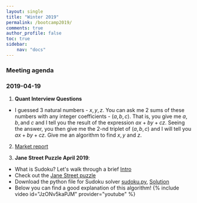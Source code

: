 ```yaml
---
layout: single
title: "Winter 2019"
permalink: /bootcamp2019/
comments: true
author_profile: false
toc: true
sidebar:
    nav: "docs"
---
```

### Meeting agenda

### 2019-04-19
1. **Quant Interview Questions**
- I guessed $3$ natural numbers - $x,y,z$. You can ask me $2$ sums of these numbers with any integer coefficients - $(a,b,c)$. That is, you give me $a, b, \textrm{and } c$ and I tell you the result of the expression $ax+by+cz$. Seeing the answer, you then give me the $2$-nd triplet of $(a,b,c)$ and I will tell you $ax+by+cz$. Give me an algorithm to find $x,y$ and $z$.
 
2. [Market report](https://drive.google.com/open?id=1o8PeSkgVwssWBqNZ2EJE6kacm9znOFfn)

3. **Jane Street Puzzle April 2019**:
  - What is Sudoku? Let's walk through a brief [Intro](https://www.sudokukingdom.com/very-easy-sudoku.php)
  - Check out the [Jane Street puzzle](https://www.janestreet.com/puzzles/current-puzzle/)
  - Download the python file for Sudoku solver [sudoku.py](https://drive.google.com/open?id=1cyvr1cDfU1_zix4gDvbHnors6Soxrk3z), [Solution]()
  - Below you can find a good explanation of this algorithm!
{% include video id="JzONv5kaPJM" provider="youtube" %}